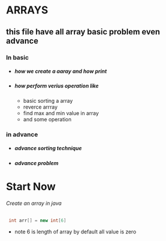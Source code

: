# ARRAYS
## this file have all array basic problem even advance
### In basic
 - ##### how we create a aaray and how print
 - ##### how perform verius operation like
     - basic sorting a array
     - reverce arrray
     - find max and min value in array
     - and some operation
  ### in advance
   - ##### advance sorting technique
   - ##### advance problem
  #                                     Start Now

  ###### Create an array in java
   ```java
    int arr[] = new int[6]
   ```
 - note 6 is length of array by default all value is zero
